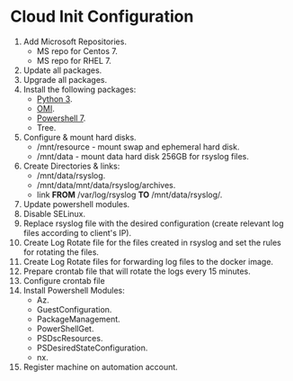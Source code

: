 # Cloud Init Configuration

1. Add Microsoft Repositories. 
   - MS repo for Centos 7.
   - MS repo for RHEL 7.
2. Update all packages.
3. Upgrade all packages.
4. Install the following packages:
   - [Python 3](https://www.python.org/).
   - [OMI](https://github.com/microsoft/omi).
   - [Powershell 7](https://docs.microsoft.com/en-us/powershell/scripting/install/install-centos?view=powershell-7.2).
   - Tree. 
5. Configure & mount hard disks.
   - /mnt/resource - mount swap and ephemeral hard disk. 
   - /mnt/data - mount data hard disk 256GB for rsyslog files.
6. Create Directories & links:
   - /mnt/data/rsyslog.
   - /mnt/data/mnt/data/rsyslog/archives.
   - link **FROM** /var/log/rsyslog **TO** /mnt/data/rsyslog/. 
7. Update powershell modules.
8. Disable SELinux.
9. Replace rsyslog file with the desired configuration (create relevant log files according to client's IP).
10. Create Log Rotate file for the files created in rsyslog and set the rules for rotating the files.
11. Create Log Rotate files for forwarding log files to the docker image.
12. Prepare crontab file that will rotate the logs every 15 minutes.
13. Configure crontab file
14. Install Powershell Modules:
    - Az.
    - GuestConfiguration.
    - PackageManagement.
    - PowerShellGet.
    - PSDscResources.
    - PSDesiredStateConfiguration.
    - nx.
15. Register machine on automation account. 